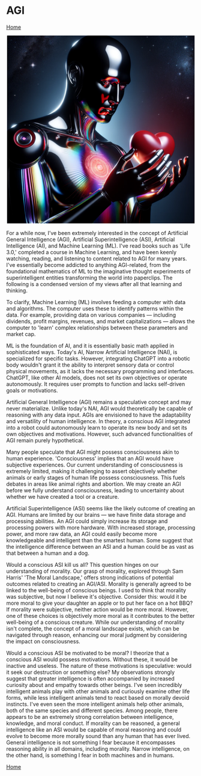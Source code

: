 # AGI

[Home](../../index.md)

<p align="center">
<img src="agi.png" width="500">
</p>

For a while now, I’ve been extremely interested in the concept of Artificial General Intelligence (AGI), Artificial Superintelligence (ASI), Artificial Intelligence (AI), and Machine Learning (ML). I've read books such as 'Life 3.0,' completed a course in Machine Learning, and have been keenly watching, reading, and listening to content related to AGI for many years. I've essentially become addicted to anything AGI-related, from the foundational mathematics of ML to the imaginative thought experiments of superintelligent entities transforming the world into paperclips. The following is a condensed version of my views after all that learning and thinking.

To clarify, Machine Learning (ML) involves feeding a computer with data and algorithms. The computer uses these to identify patterns within the data. For example, providing data on various companies — including dividends, profit margins, revenues, and market capitalizations — allows the computer to 'learn' complex relationships between these parameters and market cap.

ML is the foundation of AI, and it is essentially basic math applied in sophisticated ways. Today's AI, Narrow Artificial Intelligence (NAI), is specialized for specific tasks. However, integrating ChatGPT into a robotic body wouldn't grant it the ability to interpret sensory data or control physical movements, as it lacks the necessary programming and interfaces. ChatGPT, like other AI models, does not set its own objectives or operate autonomously. It requires user prompts to function and lacks self-driven goals or motivations.

Artificial General Intelligence (AGI) remains a speculative concept and may never materialize. Unlike today's NAI, AGI would theoretically be capable of reasoning with any data input. AGIs are envisioned to have the adaptability and versatility of human intelligence. In theory, a conscious AGI integrated into a robot could autonomously learn to operate its new body and set its own objectives and motivations. However, such advanced functionalities of AGI remain purely hypothetical.

Many people speculate that AGI might possess consciousness akin to human experience. 'Consciousness' implies that an AGI would have subjective experiences. Our current understanding of consciousness is extremely limited, making it challenging to assert objectively whether animals or early stages of human life possess consciousness. This fuels debates in areas like animal rights and abortion. We may create an AGI before we fully understand consciousness, leading to uncertainty about whether we have created a tool or a creature.

Artificial Superintelligence (ASI) seems like the likely outcome of creating an AGI. Humans are limited by our brains — we have finite data storage and processing abilities. An AGI could simply increase its storage and processing powers with more hardware. With increased storage, processing power, and more raw data, an AGI could easily become more knowledgeable and intelligent than the smartest human. Some suggest that the intelligence difference between an ASI and a human could be as vast as that between a human and a dog.

Would a conscious ASI kill us all? This question hinges on our understanding of morality. Our grasp of morality, explored through Sam Harris' 'The Moral Landscape,' offers strong indications of potential outcomes related to creating an AGI/ASI. Morality is generally agreed to be linked to the well-being of conscious beings. I used to think that morality was subjective, but now I believe it's objective. Consider this: would it be more moral to give your daughter an apple or to put her face on a hot BBQ? If morality were subjective, neither action would be more moral. However, one of these choices is objectively more moral as it contributes to the better well-being of a conscious creature. While our understanding of morality isn't complete, the concept of a moral landscape exists, which can be navigated through reason, enhancing our moral judgment by considering the impact on consciousness.

Would a conscious ASI be motivated to be moral? I theorize that a conscious ASI would possess motivations. Without these, it would be inactive and useless. The nature of these motivations is speculative: would it seek our destruction or something else? My observations strongly suggest that greater intelligence is often accompanied by increased curiosity about and empathy towards other beings. I've seen incredibly intelligent animals play with other animals and curiously examine other life forms, while less intelligent animals tend to react based on morally devoid instincts. I've even seen the more intelligent animals help other animals, both of the same species and different species. Among people, there appears to be an extremely strong correlation between intelligence, knowledge, and moral conduct. If morality can be reasoned, a general intelligence like an ASI would be capable of moral reasoning and could evolve to become more morally sound than any human that has ever lived. General intelligence is not something I fear because it encompasses reasoning ability in all domains, including morality. Narrow intelligence, on the other hand, is something I fear in both machines and in humans.


[Home](../../index.md)
